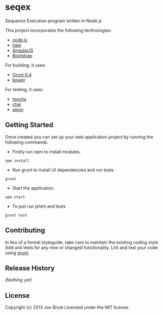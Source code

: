# seqex

Sequence Execution program written in Node.js

This project incorporates the following technologies:

* [node.js](http://nodejs.org/)
* [hapi](http://spumko.github.io/)
* [AngularJS](http://angularjs.org/)
* [Bootstrap](http://getbootstrap.com/2.3.2/)

For building, it uses:

* [Grunt 0.4](http://gruntjs.com/)
* [bower](http://bower.io/)

For testing, it uses:

* [mocha](http://visionmedia.github.io/mocha/)
* [chai](http://chaijs.com/)
* [sinon](http://sinonjs.org/)

## Getting Started

Once created you can set up your web application project by running the following commands.

* Firstly run npm to install modules.

```
npm install
```

* Run grunt to install UI dependencies and run tests.

```
grunt
```

* Start the application.

```
npm start
```

* To just run jshint and tests

```
grunt test
```

## Contributing
In lieu of a formal styleguide, take care to maintain the existing coding style. Add unit tests for any new or changed functionality. Lint and test your code using [grunt](https://github.com/gruntjs/grunt).

## Release History
_(Nothing yet)_

## License
Copyright (c) 2013 Jon Brule
Licensed under the MIT license.